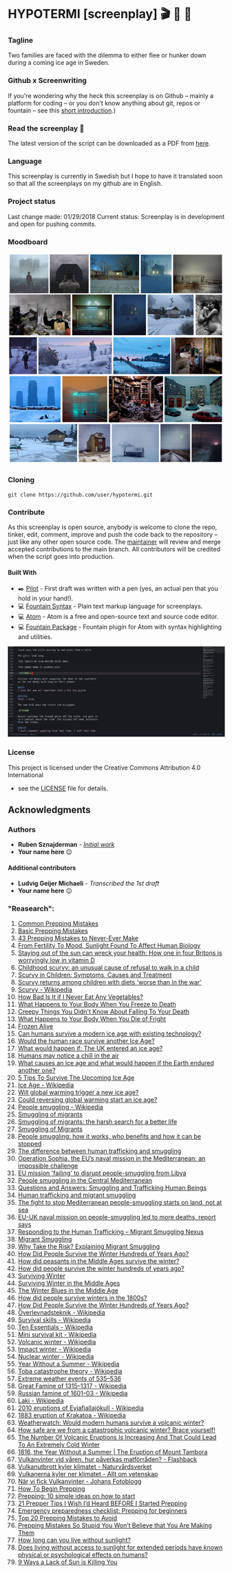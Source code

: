 # HYPOTERMI [screenplay] :clapper: :movie_camera: :page_with_curl:

### Tagline
Two families are faced with the dilemma to either flee or hunker down during a coming ice age in Sweden. 

### Github x Screenwriting
If you're wondering why the heck this screenplay is on Github – mainly a platform for coding – or you don't know anything about git, repos or fountain – see this [short introduction](http://rubensznajderman.com/fountain-noobs).)

### Read the screenplay :page_facing_up:

The latest version of the script can be downloaded as a PDF from [here](https://github.com/user/repo/blob/master/hypotermi.pdf).

### Language
This screenplay is currently in Swedish but I hope to have it translated soon so that all the screenplays on my github are in English. 

### Project status
Last change made: 01/29/2018
Current status: Screenplay is in development and open for pushing commits. 

### Moodboard
![hypotermi-moodboard](moodboard.png?raw=true)     

### Cloning

```
git clone https://github.com/user/hypotermi.git
```

### Contribute
As this screenplay is open source, anybody is welcome to clone the repo, tinker, edit, comment, improve and push the code back to the repository – just like any other open source code. The [maintainer](https://github.com/rubensz) will review and merge accepted contributions to the main branch. All contributors will be credited when the script goes into production. 

#### Built With
* :black_nib: [Pilot](https://www.jetpens.com/Pilot-Metropolitan-Fountain-Pens/ct/1706) - First draft was written with a pen (yes, an actual pen that you hold in your hand!). 
* :computer: [Fountain Syntax](https://fountain.io/syntax) - Plain text markup language for screenplays.
* :computer: [Atom](https://atom.io/) - Atom is a free and open-source text and source code editor.
* :computer: [Fountain Package](https://atom.io/packages/fountain) - Fountain plugin for Atom with syntax highlighting and utilities.
  
![screencapture](screencapture.gif?raw=true)     

### License

This project is licensed under the Creative Commons Attribution 4.0 International
 - see the [LICENSE](LICENSE) file for details.

## Acknowledgments

### Authors
* **Ruben Sznajderman** - [*Initial work*](https://www.dropbox.com/s/firstdrafthere) 
* **Your name here** :wink:

#### Additional contributors
* **Ludvig Geijer Michaeli** - *Transcribed the 1st draft*
* **Your name here** :wink:

### "Reasearch":

1. [Common Prepping Mistakes](https://www.happypreppers.com/mistakes.html)
2. [Basic Prepping Mistakes](https://www.ukpreppersguide.co.uk/basic-prepping-mistakes/)
3. [43 Prepping Mistakes to Never-Ever Make](https://www.survivalsullivan.com/prepping-mistakes-all-of-them-are-here/)
4. [From Fertility To Mood, Sunlight Found To Affect Human Biology](https://www.nytimes.com/1981/06/23/science/from-fertility-to-mood-sunlight-found-to-affect-human-biology.html)
5. [Staying out of the sun can wreck your health: How one in four Britons is worryingly low in vitamin D](https://www.dailymail.co.uk/health/article-2120719/Staying-sun-wreck-health.html)
6. [Childhood scurvy: an unusual cause of refusal to walk in a child](https://ped-rheum.biomedcentral.com/articles/10.1186/s12969-015-0020-1)
7. [Scurvy in Children: Symptoms, Causes and Treatment](https://parentinghealthybabies.com/scurvy-children-symptoms-causes-treatment/)
8. [Scurvy returns among children with diets 'worse than in the war’](https://www.telegraph.co.uk/news/health/news/10158690/Scurvy-returns-among-children-with-diets-worse-than-in-the-war.html)
9. [Scurvy - Wikipedia](https://en.wikipedia.org/wiki/Scurvy)
10. [How Bad Is It if I Never Eat Any Vegetables?](https://www.vice.com/en_us/article/mgxgep/how-bad-is-it-if-i-never-eat-any-vegetables)
11. [What Happens to Your Body When You Freeze to Death](https://www.ranker.com/list/what-happens-to-your-body-when-you-freeze/katherine-ripley)
12. [Creepy Things You Didn't Know About Falling To Your Death](https://www.ranker.com/list/what-its-like-to-fall-to-your-demise/katherine-ripley)
13. [What Happens to Your Body When You Die of Fright](https://www.ranker.com/list/what-is-dying-of-fright-like/rylee_en)
14. [Frozen Alive](https://www.outsideonline.com/2152131/freezing-death)
15. [Can humans survive a modern ice age with existing technology?](https://www.quora.com/Can-humans-survive-a-modern-ice-age-with-existing-technology)
16. [Would the human race survive another Ice Age?](https://www.quora.com/Would-the-human-race-survive-another-Ice-Age)
17. [What would happen if: The UK entered an ice age?](https://www.wired.co.uk/article/what-would-happen-if-the-uk-entered-an-ice-age)
18. [Humans may notice a chill in the air](https://www.theguardian.com/environment/2012/sep/30/ice-age-human-survival-alice-roberts)
19. [What causes an ice age and what would happen if the Earth endured another one?](https://www.abc.net.au/news/science/2016-06-15/what-is-an-ice-age-explainer/7185002)
20. [5 Tips To Survive The Upcoming Ice Age](https://www.science20.com/science_20/5_tips_survive_upcoming_ice_age-87591)
21. [Ice Age - Wikipedia](https://en.wikipedia.org/wiki/Ice_age)
22. [Will global warming trigger a new ice age?](https://www.theguardian.com/environment/2003/nov/13/comment.research)
23. [Could reversing global warming start an ice age?](https://science.howstuffworks.com/environmental/green-science/question780.html)
24. [People smuggling - Wikipedia](https://en.wikipedia.org/wiki/People_smuggling)
25. [Smuggling of migrants](https://migrationdataportal.org/themen/menschenschmuggel)
26. [Smuggling of migrants: the harsh search for a better life](https://www.unodc.org/toc/en/crimes/migrant-smuggling.html)
27. [Smuggling of Migrants](https://www.unodc.org/documents/human-trafficking/Migrant-Smuggling/Smuggling_of_Migrants_A_Global_Review.pdf)
28. [People smuggling: how it works, who benefits and how it can be stopped](https://www.theguardian.com/global-development/2015/jul/31/people-smuggling-how-works-who-benefits-and-how-to-put-stop)
29. [The difference between human trafficking and smuggling](https://eu.dailyworld.com/story/opinion/columnists/2017/09/06/difference-between-human-trafficking-and-smuggling/621095001/)
30. [Operation Sophia, the EU’s naval mission in the Mediterranean: an impossible challenge](https://publications.parliament.uk/pa/ld201516/ldselect/ldeucom/144/144.pdf)
31. [EU mission 'failing' to disrupt people-smuggling from Libya](https://www.bbc.com/news/world-europe-36283316)
32. [People smuggling in the Central Mediterranean](https://frontex.europa.eu/media-centre/focus/people-smuggling-in-the-central-mediterranean-t1XR06)
33. [Questions and Answers: Smuggling and Trafficking Human Beings](https://reliefweb.int/report/world/questions-and-answers-smuggling-and-trafficking-human-beings)
34. [Human trafficking and migrant smuggling](https://www.unodc.org/e4j/en/secondary/human-trafficking-and-migrant-smuggling.html)
35. [The fight to stop Mediterranean people-smuggling starts on land, not at sea](https://www.theguardian.com/commentisfree/2017/jul/13/mediterranean-people-smuggling-sea-lords-inquiry-uk-eu-ngo#comments)
36. [EU-UK naval mission on people-smuggling led to more deaths, report says](https://www.theguardian.com/world/2017/jul/11/eu-naval-tactics-operation-sophia-stop-people-smuggling-cause-more-deaths-report-says)
37. [Responding to the Human Trafficking – Migrant Smuggling Nexus](https://reliefweb.int/sites/reliefweb.int/files/resources/Reitano-McCormack-Trafficking-Smuggling-Nexus-in-Libya-July-2018.pdf)
38. [Migrant Smuggling](https://ec.europa.eu/home-affairs/what-we-do/policies/irregular-migration-return-policy/facilitation-irregular-migration_en)
39. [Why Take the Risk? Explaining Migrant Smuggling](https://link.springer.com/chapter/10.1057/9780230307155_4)	
40. [How Did People Survive the Winter Hundreds of Years Ago?](https://blogs.ancestry.com/cm/how-did-people-survive-the-winter-years-ago/)
41. [How did peasants in the Middle Ages survive the winter?](https://ask.metafilter.com/266935/How-did-peasants-in-the-Middle-Ages-survive-the-winter)
42. [How did people survive the winter hundreds of years ago?](https://www.reddit.com/r/AskReddit/comments/fcd48/how_did_people_survive_the_winter_hundreds_of/)
43. [Surviving Winter](https://britabroad1.wordpress.com/2015/12/15/surviving-winter-in-the-middle-ages/)
44. [Surviving Winter in the Middle Ages](https://www.medievalists.net/2015/12/surviving-winter-in-the-middle-ages/)
45. [The Winter Blues in the Middle Age](https://www.medievalists.net/2019/01/the-winter-blues-in-the-middle-ages/)
46. [How did people survive winters in the 1800s?](https://www.quora.com/How-did-people-survive-winters-in-the-1800s-How-did-they-cook-food-What-did-they-generally-eat-Did-they-store-food-or-would-they-travel-long-distances-to-get-it)
47. [How Did People Survive the Winter Hundreds of Years Ago?](https://blogs.ancestry.com/cm/how-did-people-survive-the-winter-years-ago/)
48. [Överlevnadsteknik - Wikipedia](https://sv.wikipedia.org/wiki/%C3%96verlevnadsteknik)
49. [Survival skills - Wikipedia](https://en.wikipedia.org/wiki/Survival_skills)
50. [Ten Essentials - Wikipedia](https://en.wikipedia.org/wiki/Ten_Essentials)
51. [Mini survival kit - Wikipedia](https://en.wikipedia.org/wiki/Mini_survival_kit)
52. [Volcanic winter - Wikipedia](https://en.wikipedia.org/wiki/Volcanic_winter)
53. [Impact winter - Wikipedia](https://en.wikipedia.org/wiki/Impact_winter)
54. [Nuclear winter - Wikipedia](https://en.wikipedia.org/wiki/Nuclear_winter)
55. [Year Without a Summer - Wikipedia](https://en.wikipedia.org/wiki/Year_Without_a_Summer)
56. [Toba catastrophe theory - Wikipedia](https://en.wikipedia.org/wiki/Toba_catastrophe_theory)
57. [Extreme weather events of 535–536](https://en.wikipedia.org/wiki/Extreme_weather_events_of_535%E2%80%93536)
58. [Great Famine of 1315–1317 - Wikipedia](https://en.wikipedia.org/wiki/Great_Famine_of_1315%E2%80%931317)
59. [Russian famine of 1601–03 - Wikipedia](https://en.wikipedia.org/wiki/Russian_famine_of_1601%E2%80%9303)
60. [Laki - Wikipedia](https://en.wikipedia.org/wiki/Laki)
61. [2010 eruptions of Eyjafjallajökull - Wikipedia](https://en.wikipedia.org/wiki/2010_eruptions_of_Eyjafjallaj%C3%B6kull)
62. [1883 eruption of Krakatoa - Wikipedia](https://en.wikipedia.org/wiki/1883_eruption_of_Krakatoa)
63. [Weatherwatch: Would modern humans survive a volcanic winter?](https://www.theguardian.com/news/2012/nov/30/weatherwatch-volcano-ash-winter-eruption)
64. [How safe are we from a catastrophic volcanic winter? Brace yourself!](https://independentaustralia.net/environment/environment-display/how-safe-are-we-from-a-catastrophic-volcanic-winter-brace-yourself,8858)
65. [The Number Of Volcanic Eruptions Is Increasing And That Could Lead To An Extremely Cold Winter](http://theeconomiccollapseblog.com/archives/the-number-of-volcanic-eruptions-is-increasing-and-that-could-lead-to-an-extremely-cold-winter)
66. [1816, the Year Without a Summer | The Eruption of Mount Tambora](https://www.headstuff.org/culture/history/mount-tambora-1816-eruption/)
67. [Vulkanvinter vid våren, hur påverkas matförråden? - Flashback](https://www.flashback.org/t1862676)
68. [Vulkanutbrott kyler klimatet - Naturvårdsverket](https://www.naturvardsverket.se/Sa-mar-miljon/Klimat-och-luft/Klimat/Darfor-blir-det-varmare/Vulkanutbrott-kyler-klimatet/)
69. [Vulkanerna kyler ner klimatet - Allt om vetenskap](https://tomaslindblad.se/Fornyade/Vulkaner.html)
70. [När vi fick Vulkanvinter - Johans Fotoblogg](https://johansfotoblogg.blogspot.com/2016/07/nar-vi-fick-vulkanvinter.html)
71. [How To Begin Prepping](https://besurvival.com/guides/how-to-begin-prepping)
72. [Prepping: 10 simple ideas on how to start](https://graywolfsurvival.com/1779/prepping-10-simple-ideas-start/)
73. [21 Prepper Tips I Wish I’d Heard BEFORE I Started Prepping](https://urbansurvivalsite.com/prepper-tips-i-wish-id-heard-before-i-started-prepping/)
74. [Emergency preparedness checklist: Prepping for beginners](https://theprepared.com/prepping-basics/guides/emergency-preparedness-checklist-prepping-beginners/)
75. [Top 20 Prepping Mistakes to Avoid](https://urbansurvivalsite.com/prepping-mistakes/)
76. [Prepping Mistakes So Stupid You Won’t Believe that You Are Making Them](https://www.primalsurvivor.net/prepping-mistakes/)
77. [How long can you live without sunlight?](http://www.startribune.com/how-long-can-you-live-without-sunlight/166280516/)
78. [Does living without access to sunlight for extended periods have known physical or psychological effects on humans?](https://worldbuilding.stackexchange.com/questions/394/does-living-without-access-to-sunlight-for-extended-periods-have-known-physical)
79. [9 Ways a Lack of Sun is Killing You](https://www.sunsprite.com/blog/9-ways-a-lack-of-sun-is-killing-you/)
